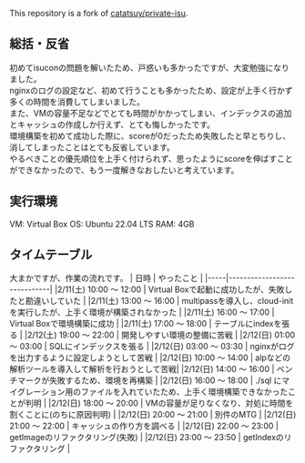 This repository is a fork of [catatsuy/private-isu](https://github.com/catatsuy/private-isu).

## 総括・反省
初めてisuconの問題を解いたため、戸惑いも多かったですが、大変勉強になりました。  
nginxのログの設定など、初めて行うことも多かったため、設定が上手く行かず多くの時間を消費してしまいました。    
また、VMの容量不足などでとても時間がかかってしまい、インデックスの追加とキャッシュの作成しか行えず、とても悔しかったです。   
環境構築を初めて成功した際に、scoreが0だったため失敗したと早とちりし、消してしまったことはとても反省しています。  
やるべきことの優先順位を上手く付けられず、思ったようにscoreを伸ばすことができなかったので、もう一度解きなおしたいと考えています。   
## 実行環境
VM: Virtual Box
OS: Ubuntu 22.04 LTS
RAM: 4GB

## タイムテーブル
大まかですが、作業の流れです。
| 日時 | やったこと |
|-----|-----------------------------|
|2/11(土) 10:00 〜 12:00 | Virtual Boxで起動に成功したが、失敗したと勘違いしていた |
|2/11(土) 13:00 〜 16:00 | multipassを導入し、cloud-initを実行したが、上手く環境が構築されなかった |
|2/11(土) 16:00 〜 17:00 | Virtual Boxで環境構築に成功 |
|2/11(土) 17:00 〜 18:00 | テーブルにindexを張る |
|2/12(土) 19:00 〜 22:00 | 開発しやすい環境の整備に苦戦 |
|2/12(日) 01:00 〜 03:00 | SQLにインデックスを張る |
|2/12(日) 03:00 〜 03:30 | nginxがログを出力するように設定しようとして苦戦 |
|2/12(日) 10:00 〜 14:00 | alpなどの解析ツールを導入して解析を行おうとして苦戦|
|2/12(日) 14:00 〜 16:00 | ベンチマークが失敗するため、環境を再構築 |
|2/12(日) 16:00 〜 18:00 | ./sql にマイグレーション用のファイルを入れていたため、上手く環境構築できなかったことが判明 |
|2/12(日) 18:00 〜 20:00 | VMの容量が足りなくなり、対処に時間を割くことに(のちに原因判明) |
|2/12(日) 20:00 〜 21:00 | 別件のMTG |
|2/12(日) 21:00 〜 22:00 | キャッシュの作り方を調べる |
|2/12(日) 22:00 〜 23:00 | getImageのリファクタリング(失敗) |
|2/12(日) 23:00 〜 23:50 | getIndexのリファクタリング | 
